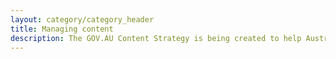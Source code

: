 ```yaml
---
layout: category/category_header
title: Managing content
description: The GOV.AU Content Strategy is being created to help Australian Government teams get their digital estates in order.
---
```

